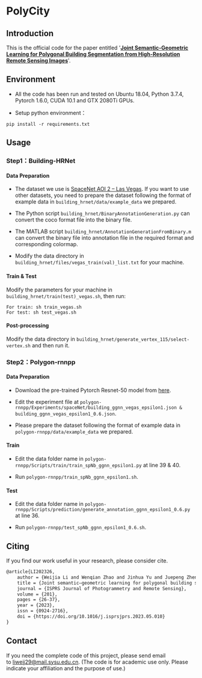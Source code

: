 # PolyCity

## Introduction

This is the official code for the paper entitled '**[Joint Semantic-Geometric Learning for Polygonal Building Segmentation from High-Resolution Remote Sensing Images](https://doi.org/10.1016/j.isprsjprs.2023.05.010)**'.

## Environment

- All the code has been run and tested on Ubuntu 18.04, Python 3.7.4, Pytorch 1.6.0, CUDA 10.1 and GTX 2080Ti GPUs.

- Setup python environment：

```
pip install -r requirements.txt
```

## Usage

### Step1：Building-HRNet

#### Data Preparation

- The dataset we use is [SpaceNet AOI 2 – Las Vegas](https://spacenet.ai/las-vegas/). If you want to use other datasets, you need to prepare the dataset following the format of example data in `building_hrnet/data/example_data` we prepared. 

- The Python script `building_hrnet/BinaryAnnotationGeneration.py` can convert the coco format file into the binary file.

- The MATLAB script `building_hrnet/AnnotationGenerationFromBinary.m`  can convert the binary file into annotation file in the required format and corresponding colormap.

- Modify the data directory in `building_hrnet/files/vegas_train(val)_list.txt` for your machine.

#### Train & Test

Modify the parameters for your machine in `building_hrnet/train(test)_vegas.sh`, then run:

```
For train: sh train_vegas.sh
For test: sh test_vegas.sh
```

#### Post-processing

Modify the data directory in `building_hrnet/generate_vertex_115/select-vertex.sh` and then run it.

### Step2：Polygon-rnnpp

#### Data Preparation

- Download the pre-trained Pytorch Resnet-50 model from [here](https://download.pytorch.org/models/resnet50-19c8e357.pth).

- Edit the experiment file at `polygon-rnnpp/Experiments/spaceNet/building_ggnn_vegas_epsilon1.json & building_ggnn_vegas_epsilon1_0.6.json`.

- Please prepare the dataset following the format of example data in `polygon-rnnpp/data/example_data` we prepared.

#### Train

- Edit the data folder name in `polygon-rnnpp/Scripts/train/train_spNb_ggnn_epsilon1.py` at line 39 & 40.

- Run `polygon-rnnpp/train_spNb_ggnn_epsilon1.sh`.

#### Test

- Edit the data folder name in `polygon-rnnpp/Scripts/prediction/generate_annotation_ggnn_epsilon1_0.6.py` at line 36.

- Run `polygon-rnnpp/test_spNb_ggnn_epsilon1_0.6.sh`.

## Citing

If you find our work useful in your research, please consider cite.

```latex
@article{LI202326,
    author = {Weijia Li and Wenqian Zhao and Jinhua Yu and Juepeng Zheng and Conghui He and Haohuan Fu and Dahua Lin},
    title = {Joint semantic–geometric learning for polygonal building segmentation from high-resolution remote sensing images},
    journal = {ISPRS Journal of Photogrammetry and Remote Sensing},
    volume = {201},
    pages = {26-37},
    year = {2023},
    issn = {0924-2716},
    doi = {https://doi.org/10.1016/j.isprsjprs.2023.05.010}
}
```

## Contact

If you need the complete code of this project, please send email to [liweij29@mail.sysu.edu.cn](mailto:liweij29@mail.sysu.edu.cn).
(The code is for academic use only. Please indicate your affiliation and the purpose of use.)
